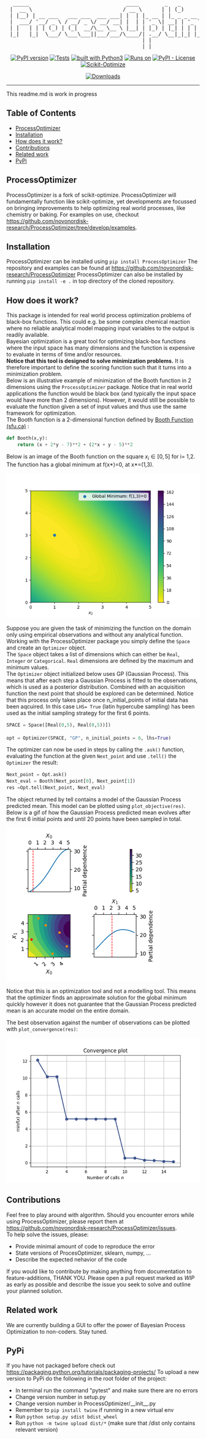 <div align="center">
<pre>
  _____                              ____        _   _           _              
 |  __ \                            / __ \      | | (_)         (_)             
 | |__) | __ ___   ___ ___  ___ ___| |  | |_ __ | |_ _ _ __ ___  _ _______ _ __ 
 |  ___/ '__/ _ \ / __/ _ \/ __/ __| |  | | '_ \| __| | '_ ` _ \| |_  / _ \ '__|
 | |   | | | (_) | (_|  __/\__ \__ \ |__| | |_) | |_| | | | | | | |/ /  __/ |   
 |_|   |_|  \___/ \___\___||___/___/\____/| .__/ \__|_|_| |_| |_|_/___\___|_|   
                                          | |                                   
                                          |_|                                   
</pre>
<a href="https://badge.fury.io/py/ProcessOptimizer"><img src="https://badge.fury.io/py/ProcessOptimizer.svg" alt="PyPI version" height="18"></a>
<a href="https://github.com/novonordisk-research/ProcessOptimizer/actions"><img src="https://github.com/novonordisk-research/ProcessOptimizer/workflows/Python%20package/badge.svg" alt="Tests" height="18"></a>
<a href="https://www.python.org/"><img src="https://img.shields.io/badge/built%20with-Python3-green.svg" alt="built with Python3" /></a>
<a href="https://www.python.org/"><img src="https://img.shields.io/badge/python-3.6%20%7C%203.7%20%7C%203.8%20%7C%203.9-blue" alt="Runs on" /></a>
<a href="https://github.com/novonordisk-research/ProcessOptimizer/blob/develop/LICENSE.md"><img src="https://img.shields.io/pypi/l/ProcessOptimizer" alt="PyPI - License" /></a>
<a href="https://scikit-optimize.github.io/stable/"><img src="https://img.shields.io/badge/BuildOn-Scikit--Optimize-brightgreen" alt="Scikit-Optimize" /></a>

[![Downloads](https://static.pepy.tech/personalized-badge/processoptimizer?period=total&units=international_system&left_color=brightgreen&right_color=orange&left_text=Downloads)](https://pepy.tech/project/processoptimizer)
</div>

----------
This readme.md is work in progress

## Table of Contents
 * [ProcessOptimizer](https://github.com/novonordisk-research/ProcessOptimizer/blob/develop/README.md#processoptimizer)
 * [Installation](https://github.com/novonordisk-research/ProcessOptimizer/blob/develop/README.md#installation)
 * [How does it work?](https://github.com/novonordisk-research/ProcessOptimizer/blob/develop/README.md#how-does-it-work?)
 * [Contributions](https://github.com/novonordisk-research/ProcessOptimizer/blob/develop/README.md#contributions)
 * [Related work](https://github.com/novonordisk-research/ProcessOptimizer/blob/develop/README.md#related-work)
 * [PyPi](https://github.com/novonordisk-research/ProcessOptimizer/blob/develop/README.md#pypi)
 

## ProcessOptimizer

ProcessOptimizer is a fork of scikit-optimize. ProcessOptimizer will fundamentally function like scikit-optimize, 
yet developments are focussed on bringing improvements to help optimizing real world processes, like chemistry or baking.
For examples on use, checkout https://github.com/novonordisk-research/ProcessOptimizer/tree/develop/examples.

## Installation

ProcessOptimizer can be installed using `pip install ProcessOptimizer`
The repository and examples can be found at https://github.com/novonordisk-research/ProcessOptimizer
ProcessOptimizer can also be installed by running `pip install -e .` in top directory of the cloned repository.

## How does it work?

This package is intended for real world process optimization problems of black-box functions. This could e.g. be some complex chemical reaction where no reliable analytical model mapping input variables to the output is readily available. <br/>
Bayesian optimization is a great tool for optimizing black-box functions where the input space has many dimensions and the function is expensive to evaluate in terms of time and/or resources.<br/>
**Notice that this tool is designed to solve minimization problems.** It is therefore important to define the scoring function such that it turns into a minimization problem. <br/>
Below is an illustrative example of minimization of the Booth function in 2 dimensions using the `ProcessOptimizer` package. Notice that in real world applications the function would be black box (and typically the input space would have more than 2 dimensions). However, it would still be possible to evaluate the function given a set of input values and thus use the same framework for optimization. <br/>
The Booth function is a 2-dimensional function defined by [Booth Function (sfu.ca)](https://www.sfu.ca/~ssurjano/booth.html) :
```python
def Booth(x,y):
    return (x + 2*y - 7)**2 + (2*x + y - 5)**2 
```
Below is an image of the Booth function on the square $x_i \in [0,5]$ for i= 1,2. The function has a global minimum at f(x*)=0, at x*=(1,3).

![BayesianOptimization in action](./examples/Booth_function.png)

Suppose you are given the task of minimizing the function on the domain only using empirical observations and without any analytical function. <br/>
Working with the ProcessOptimizer package you simply define the `Space` and create an `Optimizer` object.<br/>
The `Space` object takes a list of dimensions which can either be `Real`, `Integer` or `Categorical`. `Real` dimensions are defined by the maximum and minimum values.<br/>
The `Optimizer` object initialized below uses GP (Gaussian Process). This means that after each step a Gaussian Process is fitted to the observations, which is used as a posterior distribution. Combined with an acquisition function the next point that should be explored can be determined. Notice that this process only takes place once n_initial_points of initial data has been aqcuired. In this case `LHS= True` (latin hypercube sampling) has been used as the initial sampling strategy for the first 6 points.
```python
SPACE = Space([Real(0,5), Real(0,5))])   

opt = Optimizer(SPACE, "GP", n_initial_points = 6, lhs=True)
```
The optimizer can now be used in steps by calling the `.ask()` function, evaluating the function at the given `Next_point` and use `.tell()` the `Optimizer` the result:
```python
Next_point = Opt.ask()
Next_eval = Booth(Next_point[0], Next_point[1])
res =Opt.tell(Next_point, Next_eval)
```
The object returned by tell contains a model of the Gaussian Process predicted mean. This model can be plotted using `plot_objective(res)`. Below is a gif of how the Gaussian Process predicted mean evolves after the first 6 initial points and until 20 points have been sampled in total.


![BayesianOptimization in action](./examples/BO_GIF.gif)
 
Notice that this is an optimization tool and not a modelling tool. This means that the optimizer finds an approximate solution for the global minimum quickly however it does not guarantee that the Gaussian Process predicted mean is an accurate model on the entire domain.<br/>

The best observation against the number of observations can be plotted with `plot_convergence(res)`:
 
![BayesianOptimization in action](./examples/Convergence_plot.png)

## Contributions

Feel free to play around with algorithm. Should you encounter errors while using ProcessOptimizer, please report them
at https://github.com/novonordisk-research/ProcessOptimizer/issues. <br>
To help solve the issues, please: <br>

- Provide minimal amount of code to reproduce the error
- State versions of ProcesOptimizer, sklearn, numpy, ...
- Describe the expected nehavior of the code <br>

If you would like to contribute by making anything from documentation to feature-additions, THANK YOU. Please open a pull request 
marked as *WIP* as early as possible and describe the issue you seek to solve and outline your planned solution.

## Related work

We are currently building a GUI to offer the power of Bayesian Process Optimization to non-coders. Stay tuned.

## PyPi

If you have not packaged before check out https://packaging.python.org/tutorials/packaging-projects/
To upload a new version to PyPi do the following in the root folder of the project:

- In terminal run the command "pytest" and make sure there are no errors
- Change version number in setup.py
- Change version number in ProcessOptimizer/\_\_init\_\_.py
- Remember to `pip install twine` if running in a new virtual env
- Run `python setup.py sdist bdist_wheel`
- Run `python -m twine upload dist/*` (make sure that /dist only contains relevant version)
